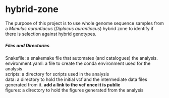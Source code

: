 # hybrid-zone
The purpose of this project is to use whole genome sequence samples from a *Mimulus aurantiacus* (*Diplacus aurantiacus*) hybrid
zone to identify if there is selection against hybrid genotypes. 

##### Files and Directories
Snakefile: a snakemake file that automates (and catalogues) the analysis.  
environment.yaml: a file to create the conda environment used for the analysis  
scripts: a directory for scripts used in the analysis  
data: a directory to hold the initial vcf and the intermediate data files generated from it. **add a link to the vcf once it is public**  
figures: a directory to hold the figures generated from the analysis  